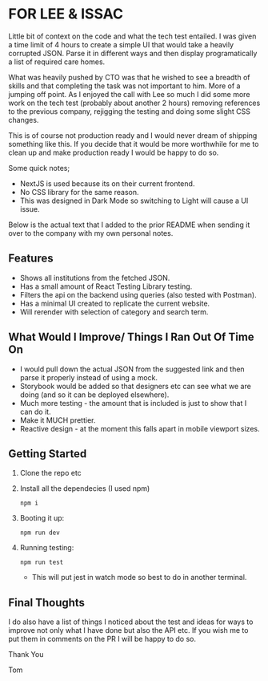 
# FOR LEE & ISSAC

Little bit of context on the code and what the tech test entailed. I was given a time limit of 4 hours to create a simple UI that would take a heavily corrupted JSON. Parse it in different ways and then display programatically a list of required care homes.

What was heavily pushed by CTO was that he wished to see a breadth of skills and that completing the task was not important to him. More of a jumping off point. As I enjoyed the call with Lee so much I did some more work on the tech test (probably about another 2 hours) removing references to the previous company, rejigging the testing and doing some slight CSS changes.

This is of course not production ready and I would never dream of shipping something like this. If you decide that it would be more worthwhile for me to clean up and make production ready I would be happy to do so.

Some quick notes;

- NextJS is used because its on their current frontend.
- No CSS library for the same reason.
- This was designed in Dark Mode so switching to Light will cause a UI issue.

Below is the actual text that I added to the prior README when sending it over to the company with my own personal notes.

## Features

- Shows all institutions from the fetched JSON.
- Has a small amount of React Testing Library testing.
- Filters the api on the backend using queries (also tested with Postman).
- Has a minimal UI created to replicate the current website.
- Will rerender with selection of category and search term.

## What Would I Improve/ Things I Ran Out Of Time On

- I would pull down the actual JSON from the suggested link and then parse it properly instead of using a mock.
- Storybook would be added so that designers etc can see what we are doing (and so it can be deployed elsewhere).
- Much more testing - the amount that is included is just to show that I can do it.
- Make it MUCH prettier.
- Reactive design - at the moment this falls apart in mobile viewport sizes.

## Getting Started

1. Clone the repo etc

2. Install all the dependecies (I used npm)

    `npm i `

3. Booting it up:

    `npm run dev`

4. Running testing:

    `npm run test`

    - This will put jest in watch mode so best to do in another terminal.

## Final Thoughts

I do also have a list of things I noticed about the test and ideas for ways to improve not only what I have done but also the API etc. If you wish me to put them in comments on the PR I will be happy to do so.

Thank You

Tom
